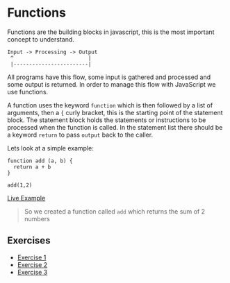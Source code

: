 # Functions

Functions are the building blocks in javascript, this is the most important concept to understand.

```
Input -> Processing -> Output
 ^                        |
 |------------------------|
```

All programs have this flow, some input is gathered and processed and some output is returned. In order to manage this flow with JavaScript we use functions.

A function uses the keyword `function` which is then followed by a list of arguments, then a `{` curly bracket, this is the starting point of the statement block.  The statement block holds the statements or instructions to be processed when the function is called. In
  the statement list there should be a keyword `return` to pass `output` back to the
  caller.

Lets look at a simple example:

```
function add (a, b) {
  return a + b
}

add(1,2)
```

[Live Example](http://bl.ocks.org/twilson63/raw/8279f91a12c8b3091dbbcc3e455533ef)

> So we created a function called `add` which returns the sum of 2 numbers

## Exercises

- [Exercise 1](http://bl.ocks.org/twilson63/raw/bd49b86a71d36abcd69a8afe8d195d31/)
- [Exercise 2](http://bl.ocks.org/twilson63/raw/a76418e78c99e9af5ae276677818bb87/)
- [Exercise 3](http://bl.ocks.org/twilson63/raw/3cdfe7d3384b74336d4706d75da8691e/)
